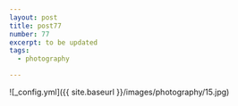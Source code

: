 ```yaml
---
layout: post
title: post77
number: 77
excerpt: to be updated
tags:
  - photography

---
```


![_config.yml]({{ site.baseurl }}/images/photography/15.jpg)